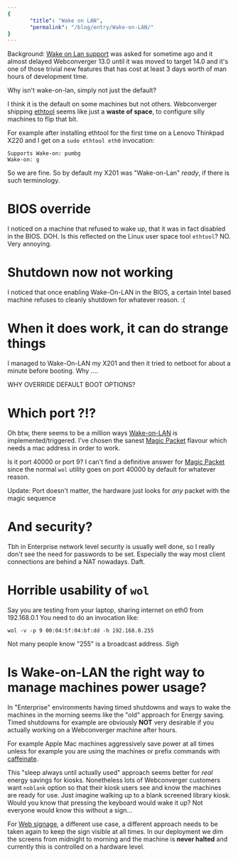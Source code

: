 ```yaml
---
{
       "title": "Wake on LAN",
       "permalink": "/blog/entry/Wake-on-LAN/"
}
---
```


Background: [Wake on Lan
support](https://groups.google.com/forum/#!topic/webc-users/7VvFvf8yq2k/discussion)
was asked for sometime ago and it almost delayed Webconverger 13.0 until it was
moved to target 14.0 and it's one of those trivial new features that has cost
at least 3 days worth of man hours of development time.

Why isn't wake-on-lan, simply not just the default?

I think it is the default on some machines but not others. Webconverger
shipping
[ethtool](https://github.com/Webconverger/webc/blob/d678eed4e9b2024b41eb1e28a5fdb7d034cec252/etc/network/interfaces#L9)
seems like just a **waste of space**, to configure silly machines to flip that
bit.

For example after installing ethtool for the first time on a Lenovo Thinkpad
X220 and I get on a `sudo ethtool eth0` invocation:

	Supports Wake-on: pumbg
	Wake-on: g

So we are fine. So by default my X201 was "Wake-on-Lan" _ready_, if there is such terminology.

# BIOS override

I noticed on a machine that refused to wake up, that it was in fact disabled in
the BIOS. DOH. Is this reflected on the Linux user space tool `ethtool`? NO.
Very annoying.

# Shutdown now not working

I noticed that once enabling Wake-On-LAN in the BIOS, a certain Intel based
machine refuses to cleanly shutdown for whatever reason. :(

# When it does work, it can do strange things

I managed to Wake-On-LAN my X201 and then it tried to netboot for about a minute before booting. Why ....

WHY OVERRIDE DEFAULT BOOT OPTIONS?

# Which port ?!?

Oh btw, there seems to be a million ways
[Wake-on-LAN](http://en.wikipedia.org/wiki/Wake_on_lan) is
implemented/triggered. I've chosen the sanest [Magic
Packet](http://en.wikipedia.org/wiki/Magic_packet#Magic_packet) flavour which
needs a mac address in order to work.

Is it port 40000 or port 9? I can't find a definitive answer for [Magic
Packet](http://en.wikipedia.org/wiki/Wake-on-LAN) since the normal `wol`
utility goes on port 40000 by default for whatever reason.

Update: Port doesn't matter, the hardware just looks for _any_ packet with the magic sequence

# And security?

Tbh in Enterprise network level security is usually well done, so I really
don't see the need for passwords to be set. Especially the way most client
connections are behind a NAT nowadays. Daft.

# Horrible usability of `wol`

Say you are testing from your laptop, sharing internet on eth0 from 192.168.0.1
You need to do an invocation like:

	wol -v -p 9 00:04:5f:04:bf:dd -h 192.168.0.255

Not many people know "255" is a broadcast address. _Sigh_

# Is Wake-on-LAN the right way to manage machines power usage?

In "Enterprise" environments having timed shutdowns and ways to wake the
machines in the morning seems like the "old" approach for Energy saving. Timed
shutdowns for example are obviously **NOT** very desirable if you actually working on a
Webconverger machine after hours.

For example Apple Mac machines aggressively save power at all times unless for example
you are using the machines or prefix commands with
[caffeinate](http://opensource.apple.com/source/PowerManagement/PowerManagement-271.1/caffeinate/caffeinate.c).

This "sleep always until actually used" approach seems better for _real_ energy
savings for kiosks.  Nonetheless lots of Webconverger customers want `noblank`
option so that their kiosk users see and know the machines are ready for use.
Just imagine walking up to a blank screened library kiosk. Would you know that
pressing the keyboard would wake it up? Not everyone would know this without a
sign...

For [Web signage](http://neon.webconverger.com/), a different use case, a
different approach needs to be taken again to keep the sign visible at all
times. In our deployment we dim the screens from midnight to morning and the
machine is **never halted** and currently this is controlled on a hardware
level.
